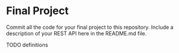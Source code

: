 # Final Project

Commit all the code for your final project to this repository. Include a description of your REST API here in the README.md file.

TODO definitions